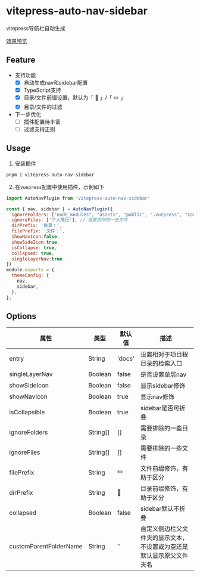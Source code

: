 # vitepress-auto-nav-sidebar

vitepress导航栏自动生成

[效果预览](https://blog.merlin218.top)

## Feature

- 支持功能
    - [x] 自动生成nav和sidebar配置
    - [x] TypeScript支持
    - [x] 目录/文件前缀设置，默认为「 📂 」/「 ✏️ 」
    - [x] 目录/文件的过滤
- 下一步优化
   - [ ] 插件配置待丰富
   - [ ] 过滤支持正则

## Usage

1. 安装插件

```bash
pnpm i vitepress-auto-nav-sidebar
```

2. 在`vuepress`配置中使用插件，示例如下

```js
import AutoNavPlugin from 'vitepress-auto-nav-sidebar'

const { nav, sidebar } = AutoNavPlugin({
  ignoreFolders: ["node_modules", "assets", "public", ".vuepress", "code", ".obsidian", "utils"], // 需要排除的一些目录
  ignoreFiles: ['个人简历'], // 需要排除的一些文件
  dirPrefix: '目录：',
  filePrefix: '文件：',
  showNavIcon:false,
  showSideIcon:true,
  isCollapse: true,
  collapsed: true,
  singleLayerNav:true
})
module.exports = {
  themeConfig: {
    nav,
    sidebar,
  },
};
```

## Options

| 属性                   | 类型     | 默认值 | 描述                                                         |
| ---------------------- | -------- | ------ | ------------------------------------------------------------ |
| entry                  | String   | 'docs' | 设置相对于项目根目录的检索入口                               |
| singleLayerNav         | Boolean  | false  | 是否设置单层nav                                              |
| showSideIcon           | Boolean  | false  | 显示sidebar修饰                                              |
| showNavIcon            | Boolean  | true   | 显示nav修饰                                                  |
| isCollapsible          | Boolean  | true   | sidebar是否可折叠                                            |
| ignoreFolders          | String[] | []     | 需要排除的一些目录                                           |
| ignoreFiles            | String[] | []     | 需要排除的一些文件                                           |
| filePrefix             | String   | ✏️      | 文件前缀修饰，有助于区分                                     |
| dirPrefix              | String   | 📂      | 目录前缀修饰，有助于区分                                     |
| collapsed              | Boolean  | false  | sidebar默认不折叠                                            |
| customParentFolderName | String   | ''     | 自定义侧边栏父文件夹的显示文本，不设置或为空还是默认显示原父文件夹名 |
